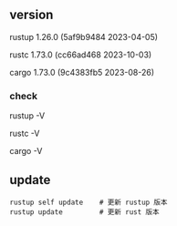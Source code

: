 ## version

rustup 1.26.0 (5af9b9484 2023-04-05)

rustc 1.73.0 (cc66ad468 2023-10-03)

cargo 1.73.0 (9c4383fb5 2023-08-26)

### check

rustup -V

rustc -V

cargo -V

## update

```
rustup self update    # 更新 rustup 版本
rustup update         # 更新 rust 版本
```
